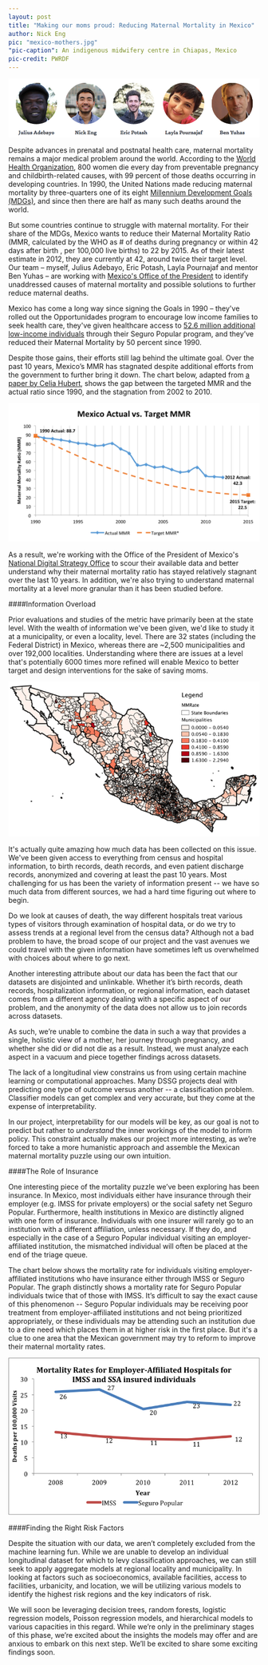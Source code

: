 ```yaml
---
layout: post
title: "Making our moms proud: Reducing Maternal Mortality in Mexico"
author: Nick Eng
pic: "mexico-mothers.jpg"
"pic-caption": An indigenous midwifery centre in Chiapas, Mexico
pic-credit: PWRDF
---
```

<img src="/img/posts/mexico-team.png">

Despite advances in prenatal and postnatal health care, maternal mortality remains a major medical problem around the world. According to the [World Health Organization](http://www.who.int/mediacentre/factsheets/fs348/en/), 800 women die every day from preventable pregnancy and childbirth-related causes, with 99 percent of those deaths occurring in developing countries. In 1990, the United Nations made reducing maternal mortality by three-quarters one of its eight [Millennium Development Goals (MDGs)](http://www.un.org/millenniumgoals/), and since then there are half as many such deaths around the world.

But some countries continue to struggle with maternal mortality. For their share of the MDGs, Mexico wants to reduce their Maternal Mortality Ratio (MMR, calculated by the WHO as # of deaths during pregnancy or within 42 days after birth , per 100,000 live births) to 22 by 2015. As of  their latest estimate in 2012, they are currently at 42, around twice their target level. Our team – myself, Julius Adebayo, Eric Potash, Layla Pournajaf and mentor Ben Yuhas – are working with [Mexico's Office of the President](http://www.presidencia.gob.mx/) to identify unaddressed causes of maternal mortality and possible solutions to further reduce maternal deaths.

Mexico has come a long way since signing the Goals in 1990 – they've rolled out the Opportunidades program to encourage low income families to seek health care, they've given healthcare access to [52.6 million additional low-income individuals](http://www.thelancet.com/journals/lancet/article/PIIS0140-6736(12)61068-X/abstract) through their Seguro Popular program, and they’ve reduced their Maternal Mortality by 50 percent since 1990. 

Despite those gains, their efforts still lag behind the ultimate goal. Over the past 10 years, Mexico’s MMR has stagnated despite additional efforts from the government to further bring it down. The chart below, adapted from [a paper by Celia Hubert](http://paa2013.princeton.edu/abstracts/131199), shows the gap between the targeted MMR and the actual ratio since 1990, and the stagnation from 2002 to 2010. 

<img src="/img/posts/mexico-rates.png">

As a result, we're working with the Office of the President of Mexico's [National Digital Strategy Office](http://www.presidencia.gob.mx/edn/en/) to scour their available data and better understand why their maternal mortality ratio has stayed relatively stagnant over the last 10 years. In addition, we're also trying to understand maternal mortality at a level more granular than it has been studied before.

####Information Overload

Prior evaluations and studies of the metric have primarily been at the state level. With the wealth of information we've been given, we'd like to study it at a municipality, or even a locality, level. There are 32 states (including the Federal District) in Mexico, whereas there are ~2,500 municipalities and over 192,000 localities. Understanding where there are issues at a level that's potentially 6000 times more refined will enable Mexico to better target and design interventions for the sake of saving moms.

<img src="/img/posts/mexico-municipalities.png">

It's actually quite amazing how much data has been collected on this issue. We've been given access to everything from census and hospital information, to birth records, death records, and even patient discharge records, anonymized and covering at least the past 10 years. Most challenging for us has been the variety of information present -- we have so much data from different sources, we had a hard time figuring out where to begin. 

Do we look at causes of death, the way different hospitals treat various types of visitors through examination of hospital data, or do we try to assess trends at a regional level from the census data? Although not a bad problem to have, the broad scope of our project and the vast avenues we could travel with the given information have sometimes left us overwhelmed with choices about where to go next.

Another interesting attribute about our data has been the fact that our datasets are disjointed and unlinkable. Whether it’s birth records, death records, hospitalization information, or regional information, each dataset comes from a different agency dealing with a specific aspect of our problem, and the anonymity of the data does not allow us to join records across datasets. 

As such, we’re unable to combine the data in such a way that provides a single, holistic view of a mother, her journey through pregnancy, and whether she did or did not die as a result. Instead, we must analyze each aspect in a vacuum and piece together findings across datasets. 

The lack of a longitudinal view constrains us from using certain machine learning or computational approaches. Many DSSG projects deal with predicting one type of outcome versus another -- a classification problem. Classifier models can get complex and very accurate, but they come at the expense of interpretability. 

In our project, interpretability for our models will be key, as our goal is not to predict but rather to *understand* the inner workings of the model to inform policy. This constraint actually makes our project more interesting, as we’re forced to take a more humanistic approach and assemble the Mexican maternal mortality puzzle using our own intuition.

####The Role of Insurance

One interesting piece of the mortality puzzle we’ve been exploring has been insurance. In Mexico, most individuals either have insurance through their employer (e.g. IMSS for private employers) or the social safety net Seguro Popular. Furthermore, health institutions in Mexico are distinctly aligned with one form of insurance. Individuals with one insurer will rarely go to an institution with a different affiliation, unless necessary. If they do, and especially in the case of a Seguro Popular individual visiting an employer-affiliated institution, the mismatched individual will often be placed at the end of the triage queue.

The chart below shows the mortality rate for individuals visiting employer-affiliated institutions who have insurance either through IMSS or Seguro Popular. The graph distinctly shows a mortality rate for Seguro Popular individuals twice that of those with IMSS. It’s difficult to say the exact cause of this phenomenon -- Seguro Popular individuals may be receiving poor treatment from employer-affiliated institutions and not being prioritized appropriately, or these individuals may be attending such an institution due to a dire need which places them in at higher risk in the first place. But it's a clue to one area that the Mexican government may try to reform to improve their maternal mortality rates.

<img src="/img/posts/mexico-insurance.png">

####Finding the Right Risk Factors

Despite the situation with our data, we aren’t completely excluded from the machine learning fun. While we are unable to develop an individual longitudinal dataset for which to levy classification approaches, we can still seek to apply aggregate models at regional locality and municipality. In looking at factors such as socioeconomics, available facilities, access to facilities, urbanicity, and location, we will be utilizing various models to identify the highest risk regions and the key indicators of risk. 

We will soon be leveraging decision trees, random forests, logistic regression models, Poisson regression models, and hierarchical models to various capacities in this regard. While we’re only in the preliminary stages of this phase, we’re excited about the insights the models may offer and are anxious to embark on this next step. We’ll be excited to share some exciting findings soon.

